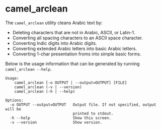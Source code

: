 # camel_arclean

The `camel_arclean` utility cleans Arabic text by:

- Deleting characters that are not in Arabic, ASCII, or Latin-1.
- Converting all spacing characters to an ASCII space character.
- Converting Indic digits into Arabic digits.
- Converting extended Arabic letters into basic Arabic letters.
- Converting 1-char presentation froms into simple basic forms.

Below is the usage information that can be generated by running
`camel_arclean --help`.

```none
Usage:
    camel_arclean [-o OUTPUT | --output=OUTPUT] [FILE]
    camel_arclean (-v | --version)
    camel_arclean (-h | --help)

Options:
  -o OUTPUT --output=OUTPUT   Output file. If not specified, output will be
                              printed to stdout.
  -h --help                   Show this screen.
  -v --version                Show version.
```

